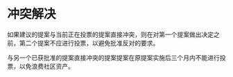 # 冲突解决

如果建议的提案与当前正在投票的提案直接冲突，则在对第一个提案做出决定之前，第二个提案不应进行投票，以避免批准反对的要求。

与另一个已获批准的提案直接冲突的提案提案在原提案实施后三个月内不能进行投票，以免浪费社区资产。


